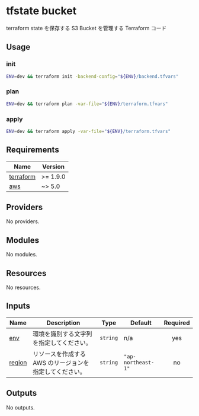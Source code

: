 # tfstate bucket

terraform state を保存する S3 Bucket を管理する Terraform コード

## Usage

### init

```bash
ENV=dev && terraform init -backend-config="${ENV}/backend.tfvars"
```

### plan

```bash
ENV=dev && terraform plan -var-file="${ENV}/terraform.tfvars"
```

### apply

```bash
ENV=dev && terraform apply -var-file="${ENV}/terraform.tfvars"
```


<!-- BEGIN_TF_DOCS -->
## Requirements

| Name | Version |
|------|---------|
| <a name="requirement_terraform"></a> [terraform](#requirement\_terraform) | >= 1.9.0 |
| <a name="requirement_aws"></a> [aws](#requirement\_aws) | ~> 5.0 |

## Providers

No providers.

## Modules

No modules.

## Resources

No resources.

## Inputs

| Name | Description | Type | Default | Required |
|------|-------------|------|---------|:--------:|
| <a name="input_env"></a> [env](#input\_env) | 環境を識別する文字列を指定してください。 | `string` | n/a | yes |
| <a name="input_region"></a> [region](#input\_region) | リソースを作成する AWS のリージョンを指定してください。 | `string` | `"ap-northeast-1"` | no |

## Outputs

No outputs.
<!-- END_TF_DOCS -->